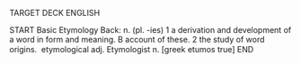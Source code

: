TARGET DECK
ENGLISH

START
Basic
Etymology
Back: n. (pl. -ies) 1 a derivation and development of a word in form and meaning. B account of these. 2 the study of word origins.  etymological adj. Etymologist n. [greek etumos true]
END
